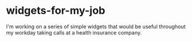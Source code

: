 # widgets-for-my-job
I'm working on a series of simple widgets that would be useful throughout my workday taking calls at a health insurance company.
